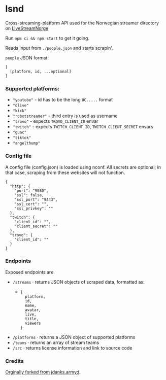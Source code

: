 # lsnd
Cross-streaming-platform API used for the Norwegian streamer directory on [LiveStreamNorge](https://lsn.dat.cloud)

Run `npm ci && npm start` to get it going.


Reads input from `./people.json` and starts scrapin'.

`people` JSON format:
```
[
  [platform, id, ...optional]
]
```

### Supported platforms:
 - `"youtube"` - id has to be the long `UC.....` format
 - `"dlive"`
 - `"kick"`
 - `"robotstreamer"` - third entry is used as username
 - `"trovo"` - expects `TROVO_CLIENT_ID` envar
 - `"twitch"` - expects `TWITCH_CLIENT_ID`, `TWITCH_CLIENT_SECRET` envars
 - `"guac"`
 - `"tiktok"`
 - `"angelthump"`

### Config file
A config file (config.json) is loaded using nconf.
All secrets are optional; in that case, scraping from these 
websites will not function.

```
{
  "http": {
    "port": "9080",
    "ssl": false,
    "ssl_port": "9443",
    "ssl_cert": "",
    "ssl_privkey": ""
  },
  "twitch": {
    "client_id": "",
    "client_secret": ""
  },
  "trovo": {
    "client_id": ""
  }
}
```


### Endpoints
Exposed endpoints are 
 - `/streams` · returns JSON objects of scraped data, formatted as:
      - ```
        {
          platform,
          id,
          name,
          avatar,
          live,
          title,
          viewers
        }
        ```
 - `/platforms` · returns a JSON object of supported platforms
 - `/teams` · returns an array of stream teams
 - `/src` · returns license information and link to source code

### Credits
[Orginally forked from jdanks.armyd](https://github.com/jdanks-army/jdanks.armyd).
